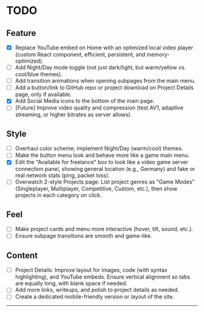 # TODO

## Feature
- [x] Replace YouTube embed on Home with an optimized local video player (custom React component, efficient, persistent, and memory-optimized).
  <!-- Complete! Uses HTML5 video, cookies for preferences, and smart resource management. -->
- [ ] Add Night/Day mode toggle (not just dark/light, but warm/yellow vs. cool/blue themes).
  <!-- Excellent for personalization and mood. Not difficult with Tailwind or CSS variables, but will require some design planning. -->
- [ ] Add transition animations when opening subpages from the main menu.
  <!-- Very doable with Framer Motion or React Transition Group. Subtle transitions can greatly improve feel. -->
- [ ] Add a button/link to GitHub repo or project download on Project Details page, only if available.
  <!-- Standard for portfolios, easy to conditionally render. -->
- [x] Add Social Media icons to the bottom of the main page.
  <!-- Complete! Added GitHub, LinkedIn, The Rookies, YouTube icons at bottom right with mobile responsiveness. -->
- [ ] [Future] Improve video quality and compression (test AV1, adaptive streaming, or higher bitrates as server allows).
  <!-- Consider AV1, H.265, or adaptive streaming for best quality/size balance. -->

## Style
- [ ] Overhaul color scheme; implement Night/Day (warm/cool) themes.
  <!-- Good for branding and accessibility. Consider using Tailwind's theming or CSS custom properties. -->
- [ ] Make the button menu look and behave more like a game main menu.
  <!-- Fun idea! Can use custom fonts, sound, hover effects, and layout. Very feasible. -->
- [x] Edit the "Available for freelance" box to look like a video game server connection panel, showing general location (e.g., Germany) and fake or real network stats (ping, packet loss).
  <!-- Complete! Now uses real HTTP latency and packet loss stats for authentic game-style UI. -->
- [ ] Overwatch 2-style Projects page: List project genres as "Game Modes" (Singleplayer, Multiplayer, Competitive, Custom, etc.), then show projects in each category on click.
  <!-- Unique and memorable! Not too much for a portfolio if well-organized. Can be implemented with nested menus or tabs. -->

## Feel
- [ ] Make project cards and menu more interactive (hover, tilt, sound, etc.).
  <!-- Adds polish and game-like feel. Use Framer Motion, CSS, or small sound libraries. -->
- [ ] Ensure subpage transitions are smooth and game-like.
  <!-- See above, very feasible. -->

## Content
- [ ] Project Details: Improve layout for images, code (with syntax highlighting), and YouTube embeds. Ensure vertical alignment so tabs are equally long, with blank space if needed.
  <!-- This is a bit tricky but possible with CSS grid/flexbox and careful layout planning. Syntax highlighting is easy with Prism.js or Highlight.js. -->
- [ ] Add more links, writeups, and polish to project details as needed.
  <!-- Always a good idea! -->
- [ ] Create a dedicated mobile-friendly version or layout of the site.
  <!-- Consider responsive design, or separate mobile/desktop components for a truly app-like experience. -->

---
